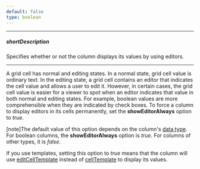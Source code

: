 ```yaml
---
default: false
type: boolean
---
```

---
##### shortDescription
Specifies whether or not the column displays its values by using editors.

---
A grid cell has normal and editing states. In a normal state, grid cell value is ordinary text. In the editing state, a grid cell contains an editor that indicates the cell value and allows a user to edit it. However, in certain cases, the grid cell value is easier for a viewer to spot when an editor indicates that value in both normal and editing states. For example, boolean values are more comprehensible when they are indicated by check boxes. To force a column to display editors in its cells permanently, set the **showEditorAlways** option to *true*.

[note]The default value of this option depends on the column's [data type](/api-reference/10%20UI%20Widgets/dxDataGrid/1%20Configuration/columns/dataType.md '/Documentation/ApiReference/UI_Widgets/dxDataGrid/Configuration/columns/#dataType'). For boolean columns, the **showEditorAlways** option is *true*. For columns of other types, it is *false*.

If you use templates, setting this option to *true* means that the column will use [editCellTemplate](/api-reference/10%20UI%20Widgets/dxDataGrid/1%20Configuration/columns/editCellTemplate.md '/Documentation/ApiReference/UI_Widgets/dxDataGrid/Configuration/columns/#editCellTemplate') instead of [cellTemplate](/api-reference/10%20UI%20Widgets/dxDataGrid/1%20Configuration/columns/cellTemplate.md '/Documentation/ApiReference/UI_Widgets/dxDataGrid/Configuration/columns/#cellTemplate') to display its values.